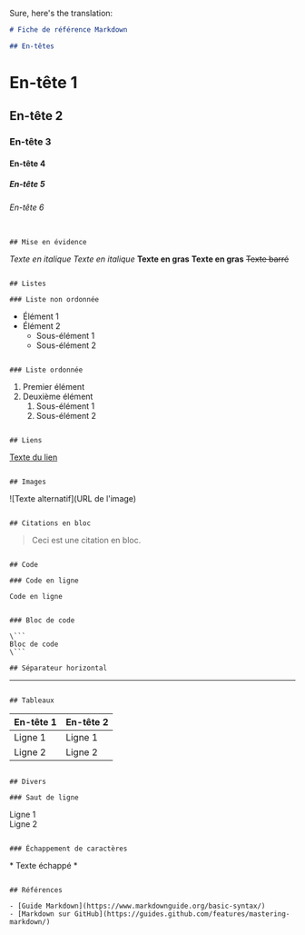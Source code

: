 Sure, here's the translation:

```markdown
# Fiche de référence Markdown

## En-têtes

```
# En-tête 1
## En-tête 2
### En-tête 3
#### En-tête 4
##### En-tête 5
###### En-tête 6
```

## Mise en évidence

```
*Texte en italique*
_Texte en italique_
**Texte en gras**
__Texte en gras__
~~Texte barré~~
```

## Listes

### Liste non ordonnée

```
- Élément 1
- Élément 2
  - Sous-élément 1
  - Sous-élément 2
```

### Liste ordonnée

```
1. Premier élément
2. Deuxième élément
   1. Sous-élément 1
   2. Sous-élément 2
```

## Liens

```
[Texte du lien](URL)
```

## Images

```
![Texte alternatif](URL de l'image)
```

## Citations en bloc

```
> Ceci est une citation en bloc.
```

## Code

### Code en ligne

```
`Code en ligne`
```

### Bloc de code

\```
Bloc de code
\```

## Séparateur horizontal

```
---
```

## Tableaux

```
| En-tête 1 | En-tête 2 |
|----------|----------|
| Ligne 1  | Ligne 1  |
| Ligne 2  | Ligne 2  |
```

## Divers

### Saut de ligne

```
Ligne 1 <br /> Ligne 2
```

### Échappement de caractères

```
\* Texte échappé \*
```

## Références

- [Guide Markdown](https://www.markdownguide.org/basic-syntax/)
- [Markdown sur GitHub](https://guides.github.com/features/mastering-markdown/)
```